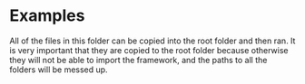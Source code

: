 # Examples

All of the files in this folder can be copied into the root folder and then ran.
It is very important that they are copied to the root folder because otherwise they will not be able to import the framework, and
the paths to all the folders will be messed up. 